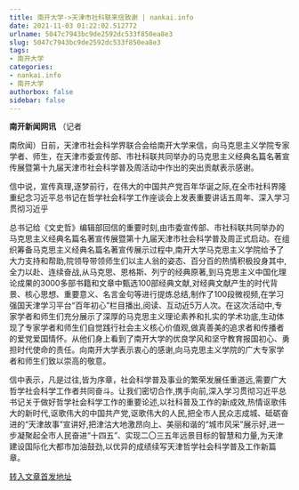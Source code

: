 ```yaml
---
title: 南开大学->天津市社科联来信致谢 | nankai.info
date: 2021-11-03 01:22:02.512772
urlname: 5047c7943bc9de2592dc533f850ea8e3
slug: 5047c7943bc9de2592dc533f850ea8e3
tags: 
- 南开大学
categories:
- nankai.info
- 南开大学
authorbox: false
sidebar: false
---
```

**南开新闻网讯** （记者

南欣闻）日前，天津市社会科学界联合会给南开大学来信，向马克思主义学院专家学者、师生，在天津市委宣传部、市社科联共同举办的马克思主义经典名篇名著宣传展暨第十九届天津市社会科学普及周活动中作出的突出贡献表示感谢。

信中说，宣传真理,逐梦前行，在伟大的中国共产党百年华诞之际,在全市社科界隆重纪念习近平总书记在哲学社会科学工作座谈会上发表重要讲话五周年、深入学习贯彻习近乎
<!--more-->
总书记给《文史哲》编辑部回信的重要时刻,由市委宣传部、市社科联共同举办的马克思主义经典名篇名著宣传展暨第十九届天津市社会科学普及周正式启动。在组织筹备马克思主义经典名篇名著宣传展示过程中,南开大学马克思主义学院给予了大力支持和帮助,院领导带领师生们以主人翁的姿态、百分百的热情积极投身其中,全力以赴、连续奋战,从马克思、恩格斯、列宁的经典原著,到马克思主义中国化理论成果的3000多部书籍和文章中甄选100部经典文献,对经典文献产生的时代背景、核心思想、重要意义、名言金句等进行提炼总结,制作了100段微视频,在学习强国天津学习平台“百年初心”栏目播出,阅读、互动近5万人次。在这次活动中,专家学者和师生们充分展示了深厚的马克思主义理论素养和扎实的学术功底,生动体现了专家学者和师生们自觉践行社会主义核心价值观,做真善美的追求者和传播者的爱党爱国情怀。从他们身上看到了南开大学的优良学风和坚守教育报国初心、勇担时代使命的责任。向南开大学表示衷心的感谢,向马克思主义学院的广大专家学者和师生们致以崇高的敬意。

信中表示，凡是过往,皆为序章，社会科学普及事业的繁荣发展任重道远,需要广大哲学社会科学工作者共同奋斗。让我们密切合作,携手向前,深入学习贯彻习近平总书记关于做好哲学社会科学工作的重要论述,以社科普及工作的新成效,热情讴歌伟大的新时代,讴歌伟大的中国共产党,讴歌伟大的人民,把全市人民众志成城、砥砺奋进的“天津故事”宣讲好,把津沽大地激昂向上、美丽和谐的“城市风采”展示好,进一步凝聚起全市人民奋进“十四五”、实现二〇三五年远景目标的智慧和力量,为天津建设国际化大都市加油鼓劲,以优异的成绩续写天津哲学社会科学普及工作新篇章。



[转入文章首发地址](http://news.nankai.edu.cn/ywsd/system/2021/10/31/030048582.shtml)